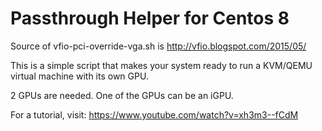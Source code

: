 # Passthrough Helper for Centos 8

Source of vfio-pci-override-vga.sh is http://vfio.blogspot.com/2015/05/

This is a simple script that makes your system ready to run a KVM/QEMU virtual machine with its own GPU. 

2 GPUs are needed. One of the GPUs can be an iGPU. 

For a tutorial, visit: https://www.youtube.com/watch?v=xh3m3--fCdM
